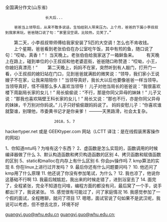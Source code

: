 全国满分作文(山东省)
                     
                      长大后...
        
        爸爸当上领导后，从来不敢多说话，生怕给别人带来压力。上个月，爸爸的下属小李叔叔到我家来玩，爸爸随口说了句：“家里没空调，比较热，见笑了。” 
　　第二天，小李叔叔带师傅给我家安装了5匹的大空调！怎么也不肯收钱。
　　上个星期，爸爸看到老张伯伯在办公室吃午饭，其中有煎的鱼，随口说了句：“哎呦，真香！”！
        当天晚上。老张伯伯给我家送了一箱鲜鱼来。
　　有天晚上在路上，碰到单位的小王叔叔和他老婆逛街，爸爸随口称赞道：“哎呦，小王，你媳妇真漂亮！”
　　第二天晚上，妈妈不在家，突然听到有人敲门，打开门一看，小王叔叔的媳妇站在门口，见到爸爸就满脸的微笑说：“领导，我们家小王说嫂子不在家，让我来陪陪你！”
       当领导真好，我长大以后也要像爸爸一样当领导。
       当领导真好，怪不得那么多人喜欢当领导！ 儿子对他当局长的爸爸说：“我很喜欢楼下周副局长家的女儿！”
局长偷偷说：“不行，那是你同父异母的妹妹！”
儿子又说：“那我也喜欢隔壁王科长家的女儿！”
局长又说：“那也不行，亦是你同父异母的妹妹，千万别对你妈说。”
儿子只好偷偷跟妈妈说了。
妈妈安慰儿子：“你喜欢谁就娶谁，别理他，市委黄书记才是你亲爹！
———天黑路滑，社会太复杂。  

                          2018，5，7

hackertyper.net 或是 GEEKtyper.com 网站（LCTT 译注：是在线假装黑客操作的网站）

1、你知道mtu吗？为啥有这个东西？
2、虚函数是怎么实现的，函数调用的时候编译器做了什么
3、默认构造函数和拷贝构造函数的区别
4、拷贝函数和赋值函数的区别
5、static和malloc在内存上有什么区别
6. 你会pv操作吗
7. kmp算法的实现
8. 你在linux上进行过开发吗？
9. 最后你还有什么问题要问吗？
10. 他还问了kmp用了什么原理
11. 他还说了你没有参加笔试，为什么？
12. 我也凉了，他说你这基础不行啊
13. 我最后賊尴尬，我出来的时候走错了，进到浴室去了
14. 面完了，全程紧张，完全不知道在问啥，编程方面的都没有问，最后窝了一个手，说手都出汗了，我说紧张。
15. 感觉很有可能过了，问了家庭情况
16. 我感觉参加了一个假的面试，全程瞎聊，就问了项目
17. 嗯嗯，面试官说了句如果不是武汉呢，我说可以考虑，但不想去北京，环境不好


guangyi.guo@whu.edu.cn <guangyi.guo@whu.edu.cn>;









